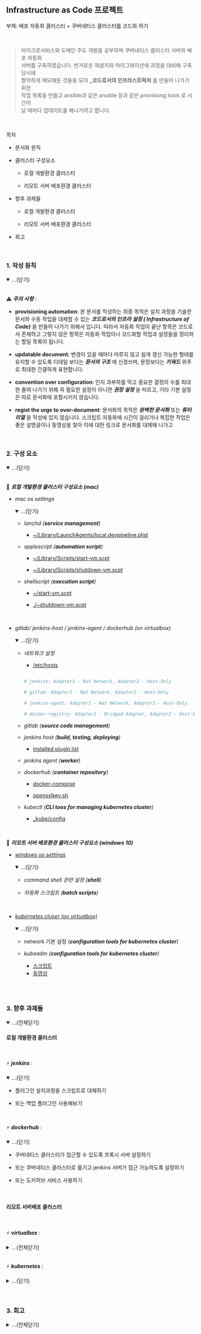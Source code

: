 ## Infrastructure as Code 프로젝트

부제: 배포 자동화 클러스터 + 쿠버네티스 클러스터를 코드화 하기

<br/>

> 마이크로서비스와 도메인 주도 개발을 공부하며 쿠버네티스 클러스터 서버와 배포 자동화   
> 서버를 구축하였습니다. 번거로운 재설치와 마이그레이션에 과정을 대비해 구축 당시에   
> 짤막하게 메모해둔 것들을 모아 **_코드로서의 인프라스트럭처** 를 만들어 나가기 위한   
> 작업 목록을 만들고 ansible과 같은  ansible 등과 같은 provisiong tools 로 시간이   
> 날 때마다 업데이트를 해나가려고 합니다. 

<!-- <img src="./book.jpg" width="234" height="300"> -->

<br/>

목차 

* 문서화 원칙 

* 클러스터 구성요소

  * 로컬 개발환경 클러스터 

  * 리모트 서버 배포환경 클러스터 

* 향후 과제들 

  * 로컬 개발환경 클러스터

  * 리모트 서버 배포환경 클러스터 

* 회고 

<br/>

### 1. 작성 원칙 

<details open>
<summary>...(닫기)</summary>

<br/>

⚠️ **_주의 사항_** : 

* __provisioning automation__: 본 문서를 작성하는 최종 목적은 설치 과정을 기술한 문서와 수동 작업을 대체할 수 있는 **_코드로서의 인프라 설정 ( Infrastructure of Code)_** 을 만들어 나가기 위해서 입니다. 따라서 자동화 작업이 끝난 항목은 코드로서 존재하고 그렇지 않은 항목은 자동화 작업이나 코드화할 작업과 설정들을 정리하는 할일 목록이 됩니다. 

* __updatable document__: 변경이 있을 때마다 미루지 않고 쉽게 갱신 가능한 형태를 유지할 수 있도록 디테일 보다는 **_문서의 구조_** 에 신경쓰며, 문장보다는 **_키워드_** 위주로 최대한 간결하게 표현합니다. 

* __convention over configuration__: 인지 과부하를 막고 중요한 결정의 수를 최대한 줄여 나가기 위해 꼭 필요한 설정이 아니면 **_권장 설정_** 을 따르고, 기타 기본 설정은 따로 문서화에 포함시키지 않습니다. 

* __regist the urge to over-document__: 문서화의 목적은 **_완벽한 문서화_** 또는  **_튜터리얼_** 을 작성에 있지 않습니다. 스크립트 자동화에 시간이 걸리거나 복잡한 작업은 좋은 설명글이나 동영상을 찾아 이에 대한 링크로 문서화를 대체해 나가고 

<br/>

</details>

### 2. 구성 요소

<!-- #region 2 -->

<details open>
<summary>...(닫기)</summary>

<br/>


🎃 **_로컬 개발환경 클러스터 구성요소 (mac)_**

* _mac os settings_

  <details open>
  <summary>...(닫기)</summary>

  * _lanchd (**_service management_**)_

    * [~/Library/LaunchAgents/local.devpipeline.plist](./local/mac/_/Library/LaunchAgents/local.devpipeline.plist)

  * _applescript (**_automation script_**)_

    * [~/Library/Scripts/start-vm.scpt](./local/mac/_/Library/Scripts/start-vm.scpt)

    * [~/Library/Scripts/shutdown-vm.scpt](./local/mac/_/Library/Scripts/shutdown-vm.scpt)

  * _shellscript (**_execution script_**)_

    * [~/start-vm.scpt](./local/mac/_/start-vm.sh)

    * [./~shutdown-vm.scpt](./local/mac/_/shutdown-vm.sh)

  <br/>

  </details>

* _gitlab/ jenkins-host / jenkins-agent / dockerhub (on virtualbox)_

  <details open>
  <summary>...(닫기)</summary>

  * _네트워크 설정_

    * [/etc/hosts](./local/scripts/etc/hosts)

    ```bash

    # jenkins: Adapter1 - Nat Network, Adapter2 - Host-Only

    # gitlab: Adapter1 - Nat Network, Adapter2 - Host-Only

    # jenkins-agent: Adapter1 - Nat Network, Adapter2 - Host-Only

    # docker-registry: Adapter1 - Bridged Adapter, Adapter2 - Host-Only

    ```

  * _gitlab (**_source code management_**)_

  * _jenkins host (**_build, testing, deploying_**)_

    * [installed plugin list](./local/mac/pluginlist.txt)

  * _jenkins agent (**_worker_**)_

  * _dockerhub (**_container repository_**)_

    * [docker-compose](./local/docker-registry/docker-compose.yaml)

    * [opensslkey.sh](./local/docker-registry/etc/netplan/opensslkey.sh)

  * _kubectl (**_CLI toos for managing kubernetes cluster_**)_

    * [_kube/config](./local/config/_kube/config)

  </details>

<br/>

🎃 **_리모트 서버 배포환경 클러스터 구성요소 (windows 10)_**

* [_windows os settings_](./remote/windows.md)

  <details open>
  <summary>...(닫기)</summary>

  * _command shell 관련 설정 (**_shell_**)_

  * _자동화 스크립트 (**_batch scripts_**)_

  <br/>

  </details>

* [_kubernetes cluser (on virtualbox)_](./remote/kubernetes.md)

  <details open>
  <summary>...(닫기)</summary>

  * network 기본 설정 (**_configuration tools for kubernetes cluster_**)

  * _kubeadm (**_configuration tools for kubernetes cluster_**)_

      * [스크립트](https://github.com/justmeandopensource/kubernetes/blob/master/docs/install-cluster-ubuntu-20.md)
      * [동영상](https://www.youtube.com/watch?v=mMmxMoprxiY&t=454s)

  </details>

  <br/>

</details>

<br/>

<!-- #endregion 1 -->

### 3. 향후 과제들 

<!-- #region 2 -->

<details open>
<summary>...(전체닫기)</summary>

#### 로컬 개발환경 클러스터

<br/>

  ⚡️ **_jenkins_** : 

  <details open>
  <summary>...(닫기)</summary>

  * 플러그인 설치과정을 스크립트로 대체하기
  
  * 또는 백업 플러그인 사용해보기 

  </details>

<br/>

  ⚡️ **_dockerhub_** : 

  <details open>
  <summary>...(닫기)</summary>

  * 쿠버네티스 클러스터가 접근할 수 있도록 프록시 서버 설정하기 

  * 또는 쿠버네티스 클러스터로 옮기고 jenkins 서버가 접근 가능하도록 설정하기 

  * 또는 도커허브 서비스 사용하기 

  </details>

<br/>

#### 리모트 서버배포 클러스터

<br/>

  ⚡️ **_virtualbox_** : 

  <details>
  <summary>...(전체닫기)</summary>

  * 가상화 인스턴스 구성을 자동화 스크립트로 변환하기 

  * 또는 ansible로 가상화 인스턴스 구성하기

  </details>

<br/>

  ⚡️ **_kubernetes_** : 

  <details>
  <summary>...(닫기)</summary>

  * kubeadm 인증서 관리 배포에 대해 알아보기   

  * kubeadm 설정 변경 방법에 대해 알아보기 

  </details>

<br/>

</details>

<br/>

<!-- #endregion 2 -->

### 3. 회고

<!-- #region 3 -->

<details>
<summary>...(전체닫기)</summary>

Kubernetes cluster (remote PC) <-|| -> Jenkins CI/CD cluster (virtual vm's in Local PC) <-> Notebook (Local PC)

* Kubernetes cluster (Remote PC)

``` 
# Server (HP Z800)

  Os: Windows 10
  hostname: server
  Spec: 
    CPU: 12 core 24 thread * 2
    RAM: 
    HDD: 

  Virtual Vm's
    1) 
      Os: Ubuntu 20.04 
      hostname: Kubem
      role: kubernetes controller
      spec: 4 Core
          
    2) 
      Os: Ubuntu 20.04
      hostname: Kuben1
      role: kubernetes worker
      spec: 1 Core

    ...

    18)
      Os: Ubuntu 20.04
      hostname: Kuben18
      role: kubernetes worker
      spec: 1 Core
```

* Developing PC (15inch, Macbook Pro 2015 mid)

Jekins CI/CD cluster (Local PC)

```
1) Local PC Os: MacOs Sierra
2) Virtual Vm
	- Ubuntu 20.04 : Kubem
	- Ubuntu 20.04 : Kuben1
		...
	- Ubuntu 20.04 : Kuben18
```

5. jenkins
  5-0. location
    /usr/local/Cellar/tomcat@8/8.5.59/libexec/webapps/jenkins.war
    /Users/yoonsung0711/.jenkins

  5-1. install
    https://www.jenkins.io/download/
    curl https://get.jenkins.io/war/2.265/jenkins.war

  5-2. configure

6. jenkins-agent
  6-0. location
    /etc/systemd/system

  6-1. install
	/etc/systemd/system$ sudo systemctl daemon-reload
	/etc/systemd/system$ sudo systemctl enable jenkins-agent.service
	/etc/systemd/system$ sudo systemctl start jenkins-agent
	/etc/systemd/system$ sudo systemctl status jenkins-agent

9. virtual box
  9-0. location
    /Users/yoonsung0711/VirtualBox\ VMs/

  9-1. install
    https://download.virtualbox.org/virtualbox/6.1.16/VirtualBox-6.1.16-140961-OSX.dmg

  9-2. configure
    (Enabling Host-Only Adapter for VirtualBox 5.1.X and 5.2.X on Mac OS X)
    https://luppeng.wordpress.com/2017/07/17/enabling-virtualbox-host-only-adapter-on-mac-os-x/

    https://technote.kr/213

10. kubernetes cluster with three ubuntu 20.04's on virtual box
  10-0. location

  10-1. install 
    https://releases.ubuntu.com/20.04/ubuntu-20.04.1-live-server-amd64.iso

  10-2. configure
    (Install Kubernetes Cluster using kubeadm)
      https://github.com/justmeandopensource/kubernetes/blob/master/docs/install-cluster-ubuntu-20.md
      https://www.youtube.com/watch?v=mMmxMoprxiY&t=454s

    (/etc/hostname)
      kube-master
      kube-node1
      kube-node2

    (/etc/hosts)
      192.168.56.101 kube-master
      192.168.56.102 kube-node1
      192.168.56.103 kube-node2

11. sshd
  11-1. location
    ~/Users/yoonsung0711/.ssh
    ~/Users/yoonsung0711/.ssh/known_hosts
  11-2. configure
    (Catalina)
      Go to System Preferences -> Sharing, enable Remote Login.

    (/etc/hosts)
      192.168.56.101 kube-master
      192.168.56.102 kube-node1
      192.168.56.103 kube-node2

    (ssh-copy-id)
      ssh-copy-id yoonsung0711@kube-master
      ssh-copy-id yoonsung0711@kube-node1
      ssh-copy-id yoonsung0711@kube-node2

12. vim
  12-1. location
    ~/.vimrc
  12-2. configure
    set expandtab
    set smarttab
    set shiftwidth=2
    set tabstop=2

</details>

<!-- #endregion 4 -->

